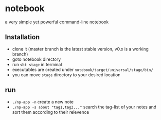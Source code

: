 notebook
========

a very simple yet powerful command-line notebook

Installation
------------
+ clone it (master branch is the latest stable version, v0.x is a working branch) 
+ goto notebook directory
+ run `sbt stage` in terminal
+ executables are created under `notebook/target/universal/stage/bin/`
+ you can move `stage` directory to your desired location

run
---
+ `./np-app -n` create a new note
+ `./np-app -s about "tag1,tag2,.."` search the tag-list of your notes and sort them according to their relevence
